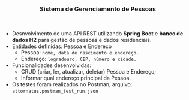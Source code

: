 <h3 align="center"> Sistema de Gerenciamento de Pessoas </h3> <br />

  - Desnvolvimento de uma API REST utilizando **Spring Boot** e **banco de dados H2** para gestão de pessoas e dados residenciais. 
  - Entidades definidas: Pessoa e Endereço
      - Pessoa: ```nome, data de nascimento e endereço.```
      - Endereço: ```logradouro, CEP, número e cidade.```
  - Funcionalidades desenvolvidas: 
      - CRUD (criar, ler, atualizar, deletar) Pessoa e Endereço;
      - Informar qual endereço principal da Pessoa.
  - Os testes foram realizados no Postman, arquivo: `attornatus.postman_test_run.json`

